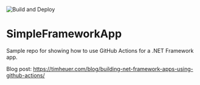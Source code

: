 ![Build and Deploy](https://github.com/timheuer/SimpleFrameworkApp/workflows/Build%20and%20Deploy/badge.svg?branch=master)


# SimpleFrameworkApp
Sample repo for showing how to use GitHub Actions for a .NET Framework app.

Blog post: https://timheuer.com/blog/building-net-framework-apps-using-github-actions/
